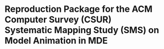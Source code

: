# Reproduction Package for the ACM Computer Survey (CSUR) Systematic Mapping Study (SMS) on Model Animation in MDE 


